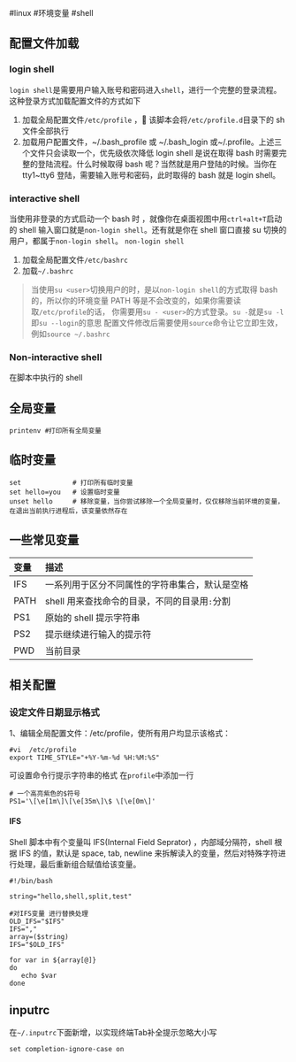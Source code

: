 #linux #环境变量  #shell 
## 配置文件加载

### login shell

`login shell`是需要用户输入账号和密码进入`shell`，进行一个完整的登录流程。这种登录方式加载配置文件的方式如下

1. 加载全局配置文件`/etc/profile` ， 该脚本会将`/etc/profile.d`目录下的 sh 文件全部执行
2. 加载用户配置文件，~/.bash_profile 或 ~/.bash_login 或~/.profile。上述三个文件只会读取一个，优先级依次降低
   login shell 是说在取得 bash 时需要完整的登陆流程。什么时候取得 bash 呢？当然就是用户登陆的时候。当你在 tty1~tty6 登陆，需要输入账号和密码，此时取得的 bash 就是 login shell。

### interactive shell

当使用非登录的方式启动一个 bash 时 ，就像你在桌面视图中用`ctrl+alt+T`启动的 shell 输入窗口就是`non-login shell`。还有就是你在 shell 窗口直接 su 切换的用户，都属于`non-login shell`。
`non-login shell`

1. 加载全局配置文件`/etc/bashrc`
2. 加载`~/.bashrc`

> 当使用`su <user>`切换用户的时，是以`non-login shell`的方式取得 bash 的，所以你的环境变量 PATH 等是不会改变的，如果你需要读取`/etc/profile`的话， 你需要用`su - <user>`的方式登录。`su -`就是`su -l`即`su --login`的意思
> 配置文件修改后需要使用`source`命令让它立即生效，例如`source ~/.bashrc`

### Non-interactive shell

在脚本中执行的 shell

## 全局变量

```shell
printenv #打印所有全局变量
```

## 临时变量

```shell
set             # 打印所有临时变量
set hello=you   # 设置临时变量
unset hello     # 移除变量，当你尝试移除一个全局变量时，仅仅移除当前环境的变量，在退出当前执行进程后，该变量依然存在

```

## 一些常见变量

| 变量 | 描述                                           |
| :--- | :--------------------------------------------- |
| IFS  | 一系列用于区分不同属性的字符串集合，默认是空格 |
| PATH | shell 用来查找命令的目录，不同的目录用`:`分割  |
| PS1  | 原始的 shell 提示字符串                        |
| PS2  | 提示继续进行输入的提示符                       |
| PWD  | 当前目录                                       |

## 相关配置

### 设定文件日期显示格式

1、编辑全局配置文件：/etc/profile，使所有用户均显示该格式：

```shell
#vi  /etc/profile
export TIME_STYLE="+%Y-%m-%d %H:%M:%S"
```
可设置命令行提示字符串的格式
在`profile`中添加一行
```shell
# 一个高亮紫色的$符号
PS1='\[\e[1m\]\[\e[35m\]\$ \[\e[0m\]'
```
#### IFS

Shell 脚本中有个变量叫 IFS(Internal Field Seprator) ，内部域分隔符，shell 根据 IFS 的值，默认是 space, tab, newline 来拆解读入的变量，然后对特殊字符进行处理，最后重新组合赋值给该变量。

```shell
#!/bin/bash

string="hello,shell,split,test"

#对IFS变量 进行替换处理
OLD_IFS="$IFS"
IFS=","
array=($string)
IFS="$OLD_IFS"

for var in ${array[@]}
do
   echo $var
done
```

## inputrc

在`~/.inputrc`下面新增，以实现终端Tab补全提示忽略大小写

```
set completion-ignore-case on
```
